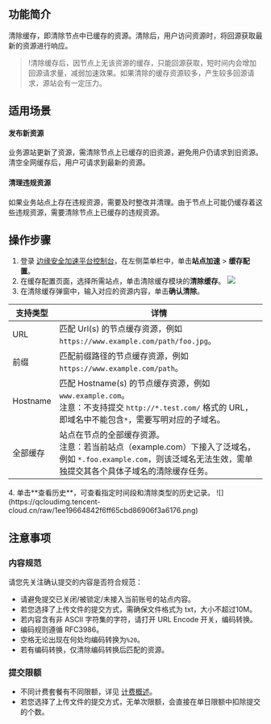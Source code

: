 ## 功能简介
清除缓存，即清除节点中已缓存的资源。清除后，用户访问资源时，将回源获取最新的资源进行响应。
>!清除缓存后，因节点上无该资源的缓存，只能回源获取，短时间内会增加回源请求量，减弱加速效果。如果清除的缓存资源较多，产生较多回源请求，源站会有一定压力。
## 适用场景
#### 发布新资源
业务源站更新了资源，需清除节点上已缓存的旧资源，避免用户仍请求到旧资源。清空全网缓存后，用户可请求到最新的资源。
#### 清理违规资源
如果业务站点上存在违规资源，需要及时整改并清理。由于节点上可能仍缓存着这些违规资源，需要清除节点上已缓存的违规资源。
## 操作步骤
1. 登录 [边缘安全加速平台控制台](https://console.cloud.tencent.com/edgeone)，在左侧菜单栏中，单击**站点加速** > **缓存配置**。
3. 在缓存配置页面，选择所需站点，单击清除缓存模块的**清除缓存**。
![](https://qcloudimg.tencent-cloud.cn/raw/2475af83136271886ce2f75e2056111b.png)
3. 在清除缓存弹窗中，输入对应的资源内容，单击**确认清除**。
<table>
<thead>
<tr>
<th>支持类型</th>
<th>详情</th>
</tr>
</thead>
<tbody><tr>
<td>URL</td>
<td>匹配 Url(s) 的节点缓存资源，例如 <code>https://www.example.com/path/foo.jpg</code>。</td>
</tr>
<tr>
<td>前缀</td>
<td>匹配前缀路径的节点缓存资源，例如 <code>https://www.example.com/path</code>。</td>
</tr>
<tr>
<td>Hostname</td>
<td>匹配 Hostname(s) 的节点缓存资源，例如 <code>www.example.com</code>。<br>注意：不支持提交 <code>http://*.test.com/</code> 格式的 URL，即域名中不能包含<code>*</code>，需要写明对应的子域名。</td>
</tr>
<tr>
<td>全部缓存</td>
<td>站点在节点的全部缓存资源。<br>注意：若当前站点（example.com）下接入了泛域名，例如 <code>*.foo.example.com</code>，则该泛域名无法生效，需单独提交其各个具体子域名的清除缓存任务。</td>
</tr>
</tbody></table>
4. 单击**查看历史**，可查看指定时间段和清除类型的历史记录。
![](https://qcloudimg.tencent-cloud.cn/raw/1ee19664842f6ff65cbd86906f3a6176.png)

## 注意事项

### 内容规范
请您先关注确认提交的内容是否符合规范：
- 请避免提交已关闭/被锁定/未接入当前账号的站点内容。
- 若您选择了上传文件的提交方式，需确保文件格式为 txt，大小不超过10M。
- 若内容含有非 ASCII 字符集的字符，请打开 URL Encode 开关，编码转换。
 - 编码规则遵循 RFC3986。
 - 空格无论出现在何处均编码转换为`%20`。
 - 若有编码转换，仅清除编码转换后匹配的资源。

### 提交限额
- 不同计费套餐有不同限额，详见 [计费概述](https://cloud.tencent.com/document/product/1552/77380)。
- 若您选择了上传文件的提交方式，无单次限额，会直接在单日限额中扣除提交的个数。

